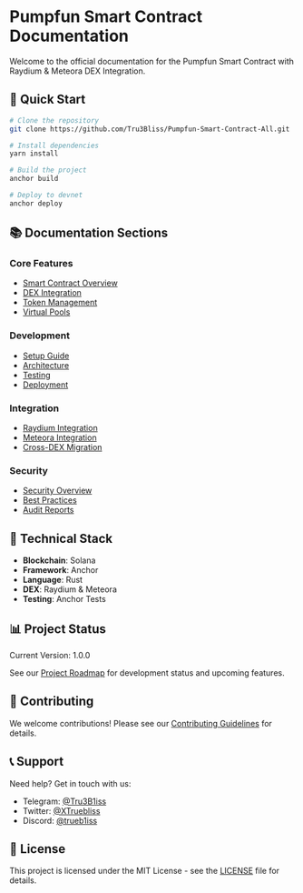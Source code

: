 # Pumpfun Smart Contract Documentation

Welcome to the official documentation for the Pumpfun Smart Contract with Raydium & Meteora DEX Integration.

## 🚀 Quick Start

```bash
# Clone the repository
git clone https://github.com/Tru3Bliss/Pumpfun-Smart-Contract-All.git

# Install dependencies
yarn install

# Build the project
anchor build

# Deploy to devnet
anchor deploy
```

## 📚 Documentation Sections

### Core Features
- [Smart Contract Overview](features/smart-contract.md)
- [DEX Integration](features/dex-integration.md)
- [Token Management](features/token-management.md)
- [Virtual Pools](features/virtual-pools.md)

### Development
- [Setup Guide](development/setup.md)
- [Architecture](development/architecture.md)
- [Testing](development/testing.md)
- [Deployment](development/deployment.md)

### Integration
- [Raydium Integration](integration/raydium.md)
- [Meteora Integration](integration/meteora.md)
- [Cross-DEX Migration](integration/migration.md)

### Security
- [Security Overview](security/overview.md)
- [Best Practices](security/best-practices.md)
- [Audit Reports](security/audits.md)

## 🔧 Technical Stack

- **Blockchain**: Solana
- **Framework**: Anchor
- **Language**: Rust
- **DEX**: Raydium & Meteora
- **Testing**: Anchor Tests

## 📊 Project Status

Current Version: 1.0.0

See our [Project Roadmap](.github/PROJECT_TEMPLATE.md) for development status and upcoming features.

## 🤝 Contributing

We welcome contributions! Please see our [Contributing Guidelines](CONTRIBUTING.md) for details.

## 📞 Support

Need help? Get in touch with us:

- Telegram: [@Tru3B1iss](https://t.me/Tru3B1iss)
- Twitter: [@XTruebliss](https://x.com/XTruebliss)
- Discord: [@trueb1iss](https://discord.com/users/1274339638668038187)

## 📝 License

This project is licensed under the MIT License - see the [LICENSE](LICENSE) file for details. 
<!-- Auto-update: 2025-10-11T08:43:25.481731 -->

<!-- Auto-update: 2025-10-18T14:34:09.900751 -->
